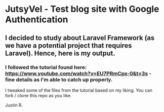 # JutsyVel - Test blog site with Google Authentication

## I decided to study about Laravel Framework (as we have a potential project that requires Laravel). Hence, here is my output. 
### I followed the tutorial found here: https://www.youtube.com/watch?v=EU7PRmCpx-0&t=3s - fine details as I'm able to catch up properly.

I tweaked some of the files from the tutorial based on my liking. You can fork / clone this repo as you like. 

Justin R.
